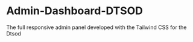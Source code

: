 # Admin-Dashboard-DTSOD
The full responsive admin panel developed with the Tailwind CSS for the Dtsod 
